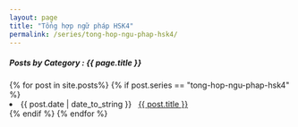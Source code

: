 ```yaml
---
layout: page
title: "Tổng hợp ngữ pháp HSK4"
permalink: /series/tong-hop-ngu-phap-hsk4/
---
```


<h5> Posts by Category : {{ page.title }} </h5>

<div class="card">
{% for post in site.posts%}
    {% if post.series == "tong-hop-ngu-phap-hsk4" %}
        <li class="category-posts"><span>{{ post.date | date_to_string }}</span> &nbsp; <a href="{{ post.url }}">{{ post.title }}</a></li>
    {% endif %}
{% endfor %}
</div>